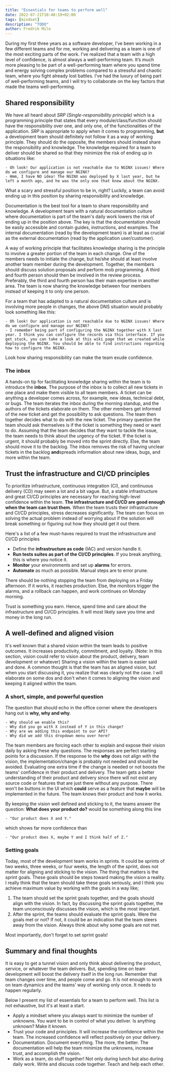 ```yaml
---
title: "Essentials for teams to perform well"
date: 2022-07-21T10:48:19+02:00
tags: [mindset]
description: "TODO"
author: Fredrik Mile
---
```


During my first three years as a software developer, I’ve been working in a few different teams and for me,
working and delivering as a team is one of the most exciting parts of the work.
I’ve realized that a team with a high level of confidence, is almost always a well-performing team.
It’s much more pleasing to be part of a well-performing team where you spend time and energy solving complex problems compared to a stressful and chaotic team, where you fight already lost battles.
I’ve had the luxury of being part of well-performing teams, and I will try to collaborate on the key factors that made the teams well-performing.

## Shared responsibility

We have all heard about _SRP (Single-responsibility principle)_ which is a programming principle that states that every module/class/function should have the responsibility over one, and only one, of the functionalities of the application.
_SRP_ is appropriate to apply when it comes to programming, **but** a development team should definitely not follow it as a way of working principle.
They should do the opposite, the members should instead share the responsibility and knowledge.
The knowledge required for a team to deliver should be shared so that they minimize the risk of ending up in situations like:

    - Oh look! Our application is not reachable due to NGINX issues! Where do we configure and manage our NGINX?
    - Hmm, I have NO idea! The NGINX was deployed by X last year, but he left a month ago, and he was the only one that knew about the NGINX.

What a scary and stressful position to be in, right?
Luckily, a team can avoid ending up in this position by sharing responsibility and knowledge.

Documentation is the best tool for a team to share responsibility and knowledge.
A development team with a natural documentation culture where documentation is part of the team's daily work lowers the risk of ending up in the position above.
The key is that the documentation should be easily accessible and contain guides, instructions, and examples.
The internal documentation (read by the development team) is at least as crucial as the external documentation (read by the application user/customer).

A way of working principle that facilitates knowledge sharing is the principle to involve a greater portion of the team in each change.
One of the members needs to initiate the change, but he/she should at least involve another team member during the development. Together, the members should discuss solution proposals and perform mob programming. A third and fourth person should then be involved in the review process. Preferably, the third and fourth person has their main expertise in another area. The team is now sharing the knowledge between four members instead of keeping it to only one person.

For a team that has adapted to a natural documentation culture and is involving more people in changes, the above DNS situation would probably look something like this:

    - Oh look! Our application is not reachable due to NGINX issues! Where do we configure and manage our NGINX?
    - I remember being part of configuring the NGINX together with X last year. I think you can configure the records via this interface. If you get stuck, you can take a look at this wiki page that we created while deploying the NGINX. You should be able to find instructions regarding how to configure the NGINX.

Look how sharing responsibility can make the team exude confidence.

### The inbox

A hands-on tip for facilitating knowledge sharing within the team is to introduce the **inbox**.
The purpose of the inbox is to collect all new tickets in one place and make them visible to all team members.
A ticket can be anything a developer comes across, for example, new ideas, technical debt, or bugs.
The team iterates the inbox during the morning standup, and the authors of the tickets elaborate on them.
The other members get informed of the new ticket and get the possibility to ask questions.
The team then together decides what to do with the new ticket.
The primary question the team should ask themselves is if the ticket is something they need or want to do.
Assuming that the team decides that they want to tackle the issue, the team needs to think about the urgency of the ticket.
If the ticket is urgent, it should probably be moved into the sprint directly. Else, the team should move it to the backlog.
The inbox removes the risk of having unclear tickets in the backlog **and**spreads information about new ideas, bugs, and more within the team.

## Trust the infrastructure and CI/CD principles

To prioritize infrastructure, continuous integration (CI), and continuous delivery (CD) may seem a lot and a bit vague.
But, a stable infrastructure and great CI/CD principles are necessary for reaching high-level confidence within the team.
**The infrastructure and CI/CD are good enough when the team can trust them.**
When the team trusts their infrastructure and CI/CD principles, stress decreases significantly.
The team can focus on solving the actual problem instead of worrying about if the solution will break something or figuring out how they should get it out there.

Here's a list of a few must-haves required to trust the infrastructure and CI/CD principles
- Define the **infrastructure as code** (IAC) and version handle it.
- **Run tests suites as part of the CI/CD principles**. If you break anything, this is where you notice it.
- **Monitor** your environments and set up **alarms** for errors.
- **Automate** as much as possible. Manual steps are to error prune.


There should be nothing stopping the team from deploying on a Friday afternoon. If it works, it reaches production.
Else, the monitors trigger the alarms, and a rollback can happen, and work continues on Monday morning.


Trust is something you earn.
Hence, spend time and care about the infrastructure and CI/CD principles.
It will most likely save you time and money in the long run.

## A well-defined and aligned vision

It's well known that a shared vision within the team leads to positive outcomes.
It increases productivity, commitment, and loyalty.
(Note: In this section, vision could refer to vision about the product, delivery, team development or whatever)
Sharing a vision within the team is easier said and done.
A common thought is that the team has an aligned vision, but when you start discussing it, you realize that was clearly not the case.
I will elaborate on some dos and don't when it comes to aligning the vision and keeping it aligned within the team.


### A short, simple, and powerful question

The question that should echo in the office corner where the developers hang out is **why, why and why**.

    - Why should we enable this?
    - Why did you go with X instead of Y in this change?
    - Why are we adding this endpoint to our API?
    - Why did we add this dropdown menu over here?

The team members are forcing each other to explain and expose their vision daily by asking these why questions.
The responses are perfect starting points for a discussion.
If the response to the **why** does not align with the vision, the implementation/change is probably not needed and should be avoided.
Evaluating one extra time if the change is needed or not boosts the teams' confidence in their product and delivery.
The team gets a better understanding of their product and delivery since there will not exist any source code or features that are just there without any purpose.
There won't be buttons in the UI which **could** serve as a feature that **maybe** will be implemented in the future.
The team knows their product and how it works.

By keeping the vision well defined and sticking to it, the teams answer the question: __What does your product do?__ would be something along this line

	- "Our product does X and Y."

which shows far more confidence than

	- "Our product does X, maybe Y and I think half of Z."

### Setting goals

Today, most of the development team works in sprints.
It could be sprints of two weeks, three weeks, or four weeks, the length of the sprint, does not matter for aligning and sticking to the vision.
The thing that matters is the sprint goals.
These goals should be steps toward making the vision a reality.
I really think that the team should take these goals seriously, and I think you achieve maximum value by working with the goals in a way like;

1. The team should set the sprint goals together, and the goals should align with the vision. In fact, by discussing the sprint goals together, the team unconsciously discusses the vision, which is the most important.
2. After the sprint, the teams should evaluate the sprint goals. Were the goals met or not? If not, it could be an indication that the team steers away from the vision. Always think about why some goals are not met.

Most importantly, don't forget to set sprint goals!

## Summary and final thoughts

It is easy to get a tunnel vision and only think about delivering the product, service, or whatever the team delivers.
But, spending time on team development will boost the delivery itself in the long run.
Remember that team changes over time, and people come and go.
It is not enough to work on team dynamics and the teams' way of working only once.
It needs to happen regularly.

Below I present my list of essentials for a team to perform well. This list is not exhaustive, but it's at least a start.

- Apply a mindset where you always want to minimize the number of unknowns. You want to be in control of what you deliver. Is anything unknown? Make it known.
- Trust your code and principles. It will increase the confidence within the team. The increased confidence will reflect positively on your delivery.
- Documentation. Document everything. The more, the better. The documentation will help the team minimize the unknowns, increase trust, and accomplish the vision.
- Work as a team, do stuff together! Not only during lunch but also during daily work. Write and discuss code together. Teach and help each other.